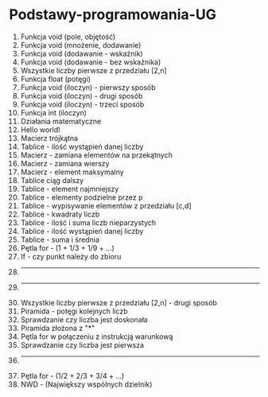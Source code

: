 # Podstawy-programowania-UG

1. Funkcja void (pole, objętość)
2. Funkcja void (mnożenie, dodawanie)
3. Funkcja void (dodawanie - wskaźnik)
4. Funkcja void (dodawanie - bez wskaźnika)
5. Wszystkie liczby pierwsze z przedziału [2,n]
6. Funkcja float (potęgi)
7. Funkcja void (iloczyn) - pierwszy sposób
8. Funkcja void (iloczyn) - drugi sposób
9. Funkcja void (iloczyn) - trzeci sposób
10. Funkcja int (iloczyn)
11. Działania matematyczne
12. Hello world!
13. Macierz trójkątna
14. Tablice - ilość wystąpień danej liczby
15. Macierz - zamiana elementów na przekątnych
16. Macierz - zamiana wierszy
17. Macierz - element maksymalny
18. Tablice ciąg dalszy
19. Tablice - element najmniejszy
20. Tablice - elementy podzielne przez p
21. Tablice - wypisywanie elementów z przedziału [c,d]
22. Tablice - kwadraty liczb
23. Tablice - ilość i suma liczb nieparzystych
24. Tablice - ilość wystąpień danej liczby
25. Tablice - suma i średnia
26. Pętla for - (1 + 1/3 + 1/9 + ...)
27. If - czy punkt należy do zbioru
28. ---
29. ---
30. Wszystkie liczby pierwsze z przedziału [2,n] - drugi sposób
31. Piramida - potęgi kolejnych liczb
32. Sprawdzanie czy liczba jest doskonała
33. Piramida złożona z "*"
34. Pętla for w połączeniu z instrukcją warunkową
35. Sprawdzanie czy liczba jest pierwsza
36. ---
37. Pętla for - (1/2 + 2/3 + 3/4 + ...)
38. NWD - (Największy wspólnych dzielnik)
